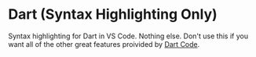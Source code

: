 # Dart (Syntax Highlighting Only)

Syntax highlighting for Dart in VS Code. Nothing else. Don't use this if you want all of the other great features proivided by [Dart Code](https://github.com/Dart-Code/Dart-Code).